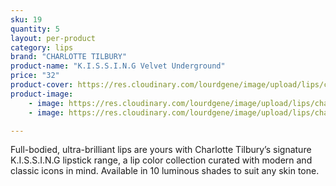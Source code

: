 ```yaml
---
sku: 19
quantity: 5
layout: per-product
category: lips
brand: "CHARLOTTE TILBURY"
product-name: "K.I.S.S.I.N.G Velvet Underground"
price: "32"
product-cover: https://res.cloudinary.com/lourdgene/image/upload/lips/charlotte-luxury-lipstick/so-marilyn.jpg
product-image:
    - image: https://res.cloudinary.com/lourdgene/image/upload/lips/charlotte-luxury-lipstick/so-marilyn.jpg
    - image: https://res.cloudinary.com/lourdgene/image/upload/lips/charlotte-luxury-lipstick/so-marilyn-shade.jpg

---
```

Full-bodied, ultra-brilliant lips are yours with Charlotte Tilbury’s signature K.I.S.S.I.N.G lipstick range, a lip color collection curated with modern and classic icons in mind. Available in 10 luminous shades to suit any skin tone.

